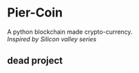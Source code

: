# Pier-Coin
A python blockchain made crypto-currency.<br>
<i>Inspired by Silicon valley series</i>

## dead project
